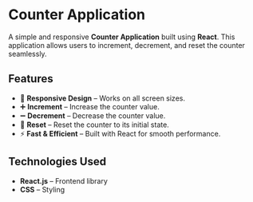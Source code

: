 # Counter Application

A simple and responsive **Counter Application** built using **React**. This application allows users to increment, decrement, and reset the counter seamlessly.

## Features

- 📱 **Responsive Design** – Works on all screen sizes.
- ➕ **Increment** – Increase the counter value.
- ➖ **Decrement** – Decrease the counter value.
- 🔄 **Reset** – Reset the counter to its initial state.
- ⚡ **Fast & Efficient** – Built with React for smooth performance.



## Technologies Used

- **React.js** – Frontend library
- **CSS** – Styling
